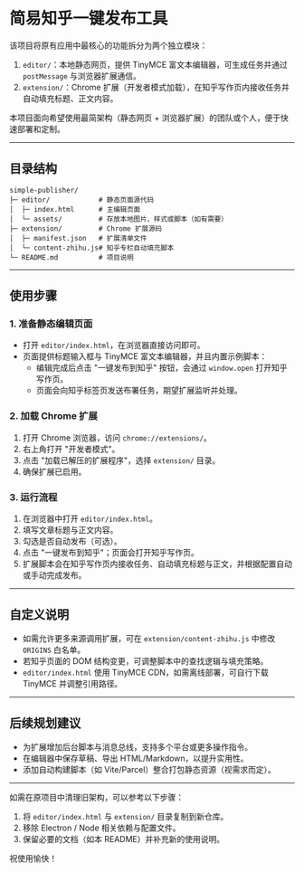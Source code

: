 # 简易知乎一键发布工具

该项目将原有应用中最核心的功能拆分为两个独立模块：

1. `editor/`：本地静态网页，提供 TinyMCE 富文本编辑器，可生成任务并通过 `postMessage` 与浏览器扩展通信。
2. `extension/`：Chrome 扩展（开发者模式加载），在知乎写作页内接收任务并自动填充标题、正文内容。

本项目面向希望使用最简架构（静态网页 + 浏览器扩展）的团队或个人，便于快速部署和定制。

---

## 目录结构

```text
simple-publisher/
├─ editor/            # 静态页面源代码
│  ├─ index.html      # 主编辑页面
│  └─ assets/         # 存放本地图片、样式或脚本（如有需要）
├─ extension/         # Chrome 扩展源码
│  ├─ manifest.json   # 扩展清单文件
│  └─ content-zhihu.js# 知乎专栏自动填充脚本
└─ README.md          # 项目说明
```

---

## 使用步骤

### 1. 准备静态编辑页面

- 打开 `editor/index.html`，在浏览器直接访问即可。
- 页面提供标题输入框与 TinyMCE 富文本编辑器，并且内置示例脚本：
  - 编辑完成后点击 "一键发布到知乎" 按钮，会通过 `window.open` 打开知乎写作页。
  - 页面会向知乎标签页发送布署任务，期望扩展监听并处理。

### 2. 加载 Chrome 扩展

1. 打开 Chrome 浏览器，访问 `chrome://extensions/`。
2. 右上角打开 "开发者模式"。
3. 点击 "加载已解压的扩展程序"，选择 `extension/` 目录。
4. 确保扩展已启用。

### 3. 运行流程

1. 在浏览器中打开 `editor/index.html`。
2. 填写文章标题与正文内容。
3. 勾选是否自动发布（可选）。
4. 点击 "一键发布到知乎"；页面会打开知乎写作页。
5. 扩展脚本会在知乎写作页内接收任务、自动填充标题与正文，并根据配置自动或手动完成发布。

---

## 自定义说明

- 如需允许更多来源调用扩展，可在 `extension/content-zhihu.js` 中修改 `ORIGINS` 白名单。
- 若知乎页面的 DOM 结构变更，可调整脚本中的查找逻辑与填充策略。
- `editor/index.html` 使用 TinyMCE CDN，如需离线部署，可自行下载 TinyMCE 并调整引用路径。

---

## 后续规划建议

- 为扩展增加后台脚本与消息总线，支持多个平台或更多操作指令。
- 在编辑器中保存草稿、导出 HTML/Markdown，以提升实用性。
- 添加自动构建脚本（如 Vite/Parcel）整合打包静态资源（视需求而定）。

---

如需在原项目中清理旧架构，可以参考以下步骤：

1. 将 `editor/index.html` 与 `extension/` 目录复制到新仓库。
2. 移除 Electron / Node 相关依赖与配置文件。
3. 保留必要的文档（如本 README）并补充新的使用说明。

祝使用愉快！
